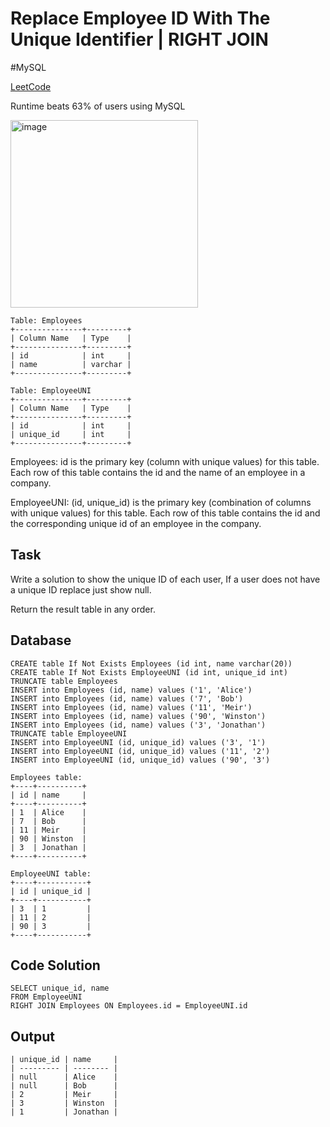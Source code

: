 # Replace Employee ID With The Unique Identifier | RIGHT JOIN
\#MySQL

[LeetCode](https://leetcode.com/problems/replace-employee-id-with-the-unique-identifier/?envType=study-plan-v2&envId=top-sql-50)

Runtime beats 63% of users using MySQL

<img width="300" alt="image" src="https://github.com/mannythecreator/50-Days-of-SQL/assets/60325078/27415868-f535-41bc-8467-5279db1c1c97">

```
Table: Employees
+---------------+---------+
| Column Name   | Type    |
+---------------+---------+
| id            | int     |
| name          | varchar |
+---------------+---------+

Table: EmployeeUNI
+---------------+---------+
| Column Name   | Type    |
+---------------+---------+
| id            | int     |
| unique_id     | int     |
+---------------+---------+

```
Employees: id is the primary key (column with unique values) for this table.
Each row of this table contains the id and the name of an employee in a company.

EmployeeUNI: (id, unique_id) is the primary key (combination of columns with unique values) for this table.
Each row of this table contains the id and the corresponding unique id of an employee in the company.

## Task
Write a solution to show the unique ID of each user, If a user does not have a unique ID replace just show null.

Return the result table in any order.

## Database
```
CREATE table If Not Exists Employees (id int, name varchar(20))
CREATE table If Not Exists EmployeeUNI (id int, unique_id int)
TRUNCATE table Employees
INSERT into Employees (id, name) values ('1', 'Alice')
INSERT into Employees (id, name) values ('7', 'Bob')
INSERT into Employees (id, name) values ('11', 'Meir')
INSERT into Employees (id, name) values ('90', 'Winston')
INSERT into Employees (id, name) values ('3', 'Jonathan')
TRUNCATE table EmployeeUNI
INSERT into EmployeeUNI (id, unique_id) values ('3', '1')
INSERT into EmployeeUNI (id, unique_id) values ('11', '2')
INSERT into EmployeeUNI (id, unique_id) values ('90', '3')
```
```
Employees table:
+----+----------+
| id | name     |
+----+----------+
| 1  | Alice    |
| 7  | Bob      |
| 11 | Meir     |
| 90 | Winston  |
| 3  | Jonathan |
+----+----------+

EmployeeUNI table:
+----+-----------+
| id | unique_id |
+----+-----------+
| 3  | 1         |
| 11 | 2         |
| 90 | 3         |
+----+-----------+
```
## Code Solution
```
SELECT unique_id, name
FROM EmployeeUNI
RIGHT JOIN Employees ON Employees.id = EmployeeUNI.id
```
## Output
```
| unique_id | name     |
| --------- | -------- |
| null      | Alice    |
| null      | Bob      |
| 2         | Meir     |
| 3         | Winston  |
| 1         | Jonathan |
```
